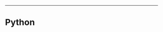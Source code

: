 <meta name="title" content="Python">
<meta name="subtitle" content="introduction">
<meta name="objective" content="learn computational thinking and creative problem solving with Python">
<meta name="author" content="keshavsaharia">
<meta name="text" content="Python is a powerful programming language and great for new programmers.">
<meta name="done" content="true">
<meta name="lessons" content="start">
<meta name="topic" content="cs">

---

# Python
